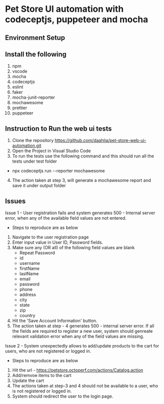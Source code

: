 # Pet Store UI automation with codeceptjs, puppeteer and mocha

## Environment Setup

## Install the following 

1. npm
2. vscode
3. mocha
4. codeceptjs
5. eslint
6. faker
7. mocha-junit-reporter
8. mochawesome
9. prettier
10. puppeteer


## Instruction to Run the web ui tests

1. Clone the repository https://github.com/daahlia/pet-store-web-ui-automation.git
2. Open the Project in Visual Studio Code
3. To run the tests use the following command and this should run all the tests under test folder
- npx codeceptjs run --reporter mochawesome
4. The action taken at step 3, will generate a mochawesome report and save it under output folder 


## Issues

Issue 1 - User registration fails and system generates 500 - Internal server error, when any of the available field values are not entered.

- Steps to reproduce are as below
1. Navigate to the user registration page
2. Enter input value in User ID, Password fields.
3. Make sure any (OR all) of the following field values are blank
   - Repeat Password
   - id
   - username
   - firstName
   - lastName
   - email
   - password
   - phone
   - address
   - city
   - state
   - zip
   - country
4. Hit the 'Save Account Information' button.
5. The action taken at step - 4 generates 500 - internal server error.
If all the fields are required to register a new user, system should genreate relevant validation error when any of the field values are missing.


Issue 2 - System unexpectedly allows to add/update products to the cart for users, who are not registered or logged in.

- Steps to reproduce are as below
1. Hit the url - https://petstore.octoperf.com/actions/Catalog.action
2. Add/remvoe items to the cart
3. Update the cart
4. The actions taken at step-3 and 4 should not be available to a user, who is not registered or logged in.
5. System should redirect the user to the login page.
